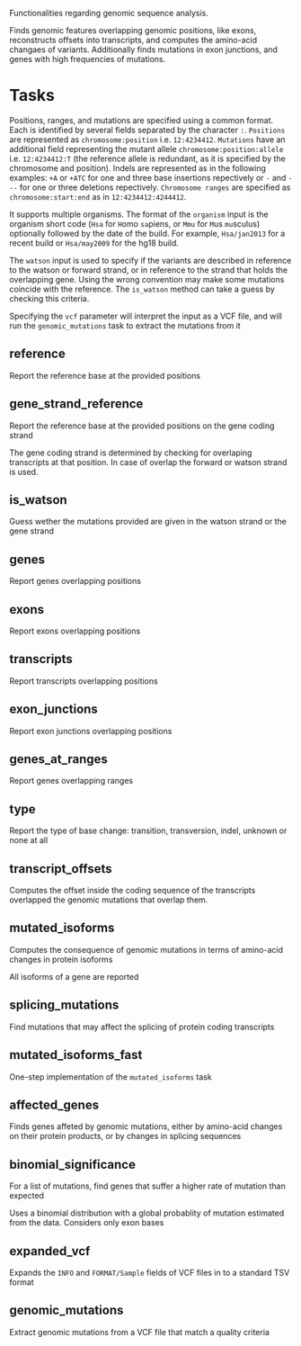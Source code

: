 Functionalities regarding genomic sequence analysis.

Finds genomic features overlapping genomic positions, like exons, reconstructs
offsets into transcripts, and computes the amino-acid changaes of variants.
Additionally finds mutations in exon junctions, and genes with high frequencies
of mutations.

# Tasks

Positions, ranges, and mutations are specified using a common format. Each is
identified by several fields separated by the character `:`. `Positions` are
represented as `chromosome:position` i.e. `12:4234412`. `Mutations` have an
additional field representing the mutant allele `chromosome:position:allele`
i.e. `12:4234412:T` (the reference allele is redundant, as it is specified by
the chromosome and position). Indels are represented as in the following
examples: `+A` or `+ATC` for one and three base insertions repectively or `-`
and `---` for one or three deletions repectively. `Chromosome ranges` are
specified as `chromosome:start:end` as in `12:4234412:4244412`.

It supports multiple organisms. The format of the `organism` input is the
organism short code (`Hsa` for `H`omo `sa`piens, or `Mmu` for `M`us `mu`sculus)
optionally followed by the date of the build. For example, `Hsa/jan2013` for a
recent build or `Hsa/may2009` for the hg18 build.

The `watson` input is used to specify if the variants are described in
reference to the watson or forward strand, or in reference to the strand that
holds the overlapping gene. Using the wrong convention may make some mutations
coincide with the reference. The `is_watson` method can take a guess by
checking this criteria.

Specifying the `vcf` parameter will interpret the input as a VCF file, and will
run the `genomic_mutations` task to extract the mutations from it

## reference

Report the reference base at the provided positions

## gene_strand_reference

Report the reference base at the provided positions on the gene coding strand

The gene coding strand is determined by checking for overlaping transcripts at
that position. In case of overlap the forward or watson strand is used.

## is_watson

Guess wether the mutations provided are given in the watson strand or the gene
strand

## genes

Report genes overlapping positions

## exons

Report exons overlapping positions

## transcripts

Report transcripts overlapping positions

## exon_junctions

Report exon junctions overlapping positions

## genes_at_ranges

Report genes overlapping ranges

## type

Report the type of base change: transition, transversion, indel, unknown or
none at all

## transcript_offsets

Computes the offset inside the coding sequence of the transcripts overlapped the genomic mutations that
overlap them. 

## mutated_isoforms

Computes the consequence of genomic mutations in terms of amino-acid changes in
protein isoforms

All isoforms of a gene are reported

## splicing_mutations

Find mutations that may affect the splicing of protein coding transcripts

## mutated_isoforms_fast

One-step implementation of the `mutated_isoforms` task

## affected_genes

Finds genes affeted by genomic mutations, either by amino-acid changes on their
protein products, or by changes in splicing sequences

## binomial_significance

For a list of mutations, find genes that suffer a higher rate of mutation than
expected

Uses a binomial distribution with a global probablity of mutation estimated
from the data. Considers only exon bases

## expanded_vcf

Expands the `INFO` and `FORMAT/Sample` fields of VCF files in to a standard TSV format

## genomic_mutations

Extract genomic mutations from a VCF file that match a quality criteria

